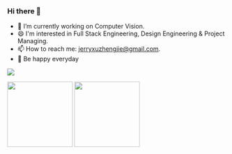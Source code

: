 ### Hi there 👋

- 🔭 I’m currently working on Computer Vision.
- 😄 I'm interested in Full Stack Engineering, Design Engineering & Project Managing.
- 📫 How to reach me: jerryxuzhengjie@gmail.com.
- 🌱 Be happy everyday

<img src="https://visitor-badge.glitch.me/badge?page_id=crazysteeaam.ObjectOrientedwithPython&right_color=red" />

<!--
**crazysteeaam/crazysteeaam** is a ✨ _special_ ✨ repository because its `README.md` (this file) appears on your GitHub profile.

Here are some ideas to get you started:


- 🌱 I’m currently learning ...
- 👯 I’m looking to collaborate on ...
- 🤔 I’m looking for help with ...
- 💬 Ask me about ...
- 📫 How to reach me: ...
- 😄 Pronouns: ...
- ⚡ Fun fact: ...
-->
<img src="https://github-readme-stats-sigma-five.vercel.app/api?username=crazysteeaam&count_private=true&show_icons=true&layout=compact&icon_color=CE1D2D&text_color=718096&bg_color=ffffff" height="150"> <img src="https://github-readme-stats.vercel.app/api/top-langs/?username=crazysteeaam&layout=compact" height="150">
